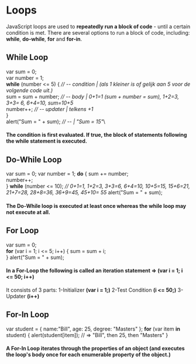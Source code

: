 
# Loops

JavaScript loops are used to **repeatedly run a block of code** - until a certain condition is met.
There are several options to run a block of code, including: **while**, **do-while**, **for** and **for-in**.


## While Loop

var sum = 0;\
var number = 1;\
**while** (number <= 5) {  *// -- condition | (als 1 kleiner is of gelijk aan 5 voor de volgende code uit.)*\
  sum = sum + number;        *// -- body | 0+1=1 (sum + number = sum), 1+2=3, 3+3= 6, 6+4=10, sum=10+5*\
  number++;             *// -- updater | telkens +1*\
}\
alert("Sum = " + sum); *// -- | "Sum = 15"*\

#### The condition is first evaluated. If true, the block of statements following the while statement is executed. 


## Do-While Loop

var sum = 0;
var number = 1;
**do** {
   sum += number;         
   number++;              
} **while** (number <= 10);   *// 0+1=1, 1+2=3, 3+3=6, 6+4=10, 10+5=15, 15+6=21, 21+7=28, 28+8=36, 36+9=45, 45+10= 55*
alert("Sum = " + sum);    


#### The Do-While loop is executed **at least once** whereas the while loop may not execute at all.


## For Loop

var sum = 0; 		
**for** (var i = 1; i <= 5; i++) {
   sum = sum + i;	
}
alert("Sum = " + sum);	


#### In a For-Loop the following is called an iteration statement => (var i = 1; i <= 50; i++) 
It consists of 3 parts: 
1-Initializer **(var i = 1;)**
2-Test Condition **(i <= 50;)**
3-Updater **(i++)**


## For-In Loop

var student = { name:"Bill", age: 25, degree: "Masters" };
**for** (var item **in** student) {
   alert(student[item]);     // => "Bill", then 25, then "Masters"
}


#### A For-In Loop iterates through the properties of an object (and executes the loop's body once for each enumerable property of the object.)




